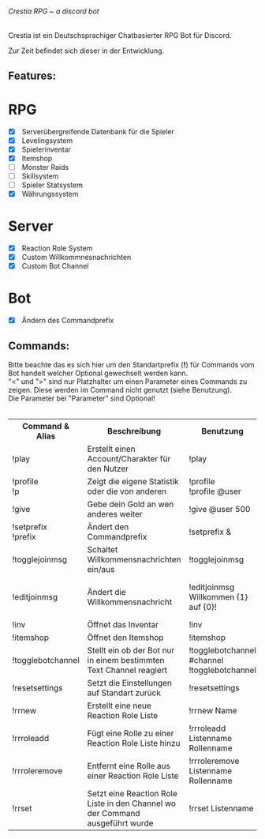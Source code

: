 ###### Crestia RPG ~ a discord bot

Crestia ist ein Deutschsprachiger Chatbasierter RPG Bot für Discord.

Zur Zeit befindet sich dieser in der Entwicklung.


## Features:

# RPG
- [x] &nbsp;Serverübergreifende Datenbank für die Spieler
- [x] &nbsp;Levelingsystem
- [x] &nbsp;Spielerinventar
- [x] &nbsp;Itemshop
- [ ] &nbsp;Monster Raids
- [ ] &nbsp;Skillsystem
- [ ] &nbsp;Spieler Statsystem
- [x] &nbsp;Währungssystem

# Server
- [x] &nbsp;Reaction Role System
- [x] &nbsp;Custom Willkommnesnachrichten
- [x] &nbsp;Custom Bot Channel

# Bot
- [x] &nbsp;Ändern des Commandprefix


## Commands:
Bitte beachte das es sich hier um den Standartprefix (**!**) für Commands vom Bot handelt welcher Optional gewechselt werden kann.<br/>
"<" und ">" sind nur Platzhalter um einen Parameter eines Commands zu zeigen. Diese werden im Command nicht genutzt (siehe Benutzung).<br/>
Die Parameter bei "Parameter" sind Optional!<br/><br/>

<table>
  <tr>
  <th>
    Command & Alias
  </th>
  <th>
    Beschreibung
    </th>
    <th>
    Benutzung
    </th>
    <th>
    Parameter
    </th>
    <th>
    Berechtigung
    </th>
  </tr>
  <tr>
  <td>!play</td>
  <td>Erstellt einen Account/Charakter für den Nutzer</td>
    <td>!play</td>
    <td></td>
    <td>Jeder</td>
  </tr>
  <tr>
  <td>!profile <br/>!p</td>
  <td>Zeigt die eigene Statistik oder die von anderen</td>
    <td>!profile <br/>!profile @user</td>
    <td></td>
    <td>Jeder</td>
  </tr>
  <tr>
  <td>!give</td>
  <td>Gebe dein Gold an wen anderes weiter</td>
    <td>!give @user 500</td>
    <td></td>
    <td>Jeder</td>
  </tr>
  <tr>
  <td>!setprefix <br/>!prefix</td>
  <td>Ändert den Commandprefix</td>
    <td>!setprefix &</td>
    <td></td>
    <td>Ersteller</td>
  </tr>
  <tr>
  <td>!togglejoinmsg</td>
  <td>Schaltet Willkommensnachrichten ein/aus</td>
    <td>!togglejoinmsg</td>
    <td></td>
    <td>Ersteller</td>
  </tr>
  <tr>
  <td>!editjoinmsg</td>
  <td>Ändert die Willkommensnachricht</td>
    <td>!editjoinmsg Willkommen {1} auf {0}!</td>
    <td>{0} = Servername<br/>{1} = Username</td>
    <td>Ersteller</td>
  </tr>
  </tr>
  <tr>
  <td>!inv</td>
  <td>Öffnet das Inventar</td>
    <td>!inv</td>
    <td></td>
    <td>Jeder</td>
  </tr>
  </tr>
  <tr>
  <td>!itemshop</td>
  <td>Öffnet den Itemshop</td>
    <td>!itemshop</td>
    <td></td>
    <td>Jeder</td>
  </tr>
  <tr>
  <td>!togglebotchannel</td>
  <td>Stellt ein ob der Bot nur in einem bestimmten Text Channel reagiert</td>
    <td>!togglebotchannel #channel<br/>!togglebotchannel</td>
    <td></td>
    <td>Ersteller</td>
  </tr>
  <tr>
  <td>!resetsettings</td>
  <td>Setzt die Einstellungen auf Standart zurück</td>
    <td>!resetsettings</td>
    <td></td>
    <td>Ersteller</td>
  </tr>
  <tr>
  <td>!rrnew</td>
  <td>Erstellt eine neue Reaction Role Liste</td>
    <td>!rrnew Name</td>
    <td></td>
    <td>Administrator</td>
  </tr>
  <tr>
  <td>!rrroleadd</td>
  <td>Fügt eine Rolle zu einer Reaction Role Liste hinzu</td>
    <td>!rrroleadd Listenname Rollenname</td>
    <td></td>
    <td>Administrator</td>
  </tr>
  <tr>
  <td>!rrroleremove</td>
  <td>Entfernt eine Rolle aus einer Reaction Role Liste</td>
    <td>!rrroleremove Listenname Rollenname</td>
    <td></td>
    <td>Administrator</td>
  </tr>
  <tr>
  <td>!rrset</td>
  <td>Setzt eine Reaction Role Liste in den Channel wo der Command ausgeführt wurde</td>
    <td>!rrset Listenname</td>
    <td></td>
    <td>Administrator</td>
  </tr>
</table>
